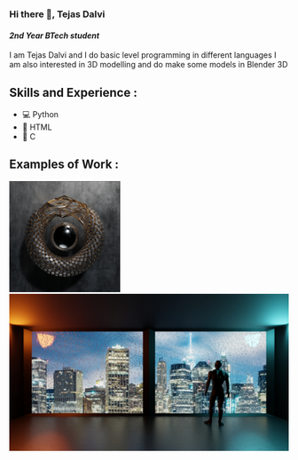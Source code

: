 ### Hi there 👋, Tejas Dalvi
#### *2nd Year BTech student*
I am Tejas Dalvi and I do basic level programming in different languages
I am also interested in 3D modelling and do make some models in Blender 3D

## Skills and Experience :
* 💻 Python
* 📱 HTML
* 🚀 C

## Examples of Work : 

<img src="https://github.com/Tejas-358/Tejas-358/blob/main/Silver.jpg" width=200>
<img src="https://github.com/Tejas-358/Tejas-358/blob/main/color.jpg">

